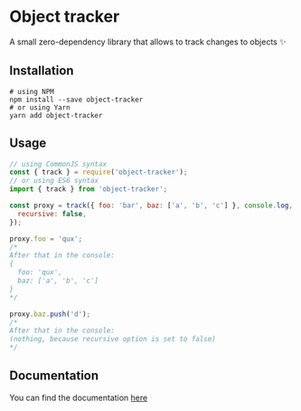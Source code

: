 # Object tracker

A small zero-dependency library that allows to track changes to objects ✨

## Installation

```shell
# using NPM
npm install --save object-tracker
# or using Yarn
yarn add object-tracker
```

## Usage

```javascript
// using CommonJS syntax
const { track } = require('object-tracker');
// or using ES6 syntax
import { track } from 'object-tracker';

const proxy = track({ foo: 'bar', baz: ['a', 'b', 'c'] }, console.log, {
  recursive: false,
});

proxy.foo = 'qux';
/*
After that in the console:
{
  foo: 'qux',
  baz: ['a', 'b', 'c']
}
*/

proxy.baz.push('d');
/*
After that in the console:
(nothing, because recursive option is set to false)
*/
```

## Documentation

You can find the documentation [here](DOCS.md)
